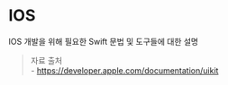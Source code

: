 # IOS 
IOS 개발을 위해 필요한 Swift 문법 및 도구들에 대한 설명

> 자료 출처     
    - <https://developer.apple.com/documentation/uikit>
